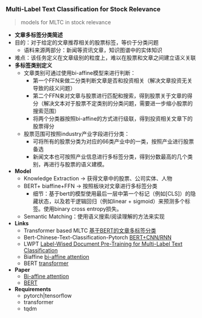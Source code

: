 ### Multi-Label Text Classification for Stock Relevance

> models for MLTC in stock relevance

- **文章多标签分类简述**
- 目的：对于给定的文章推荐相关的股票标签，等价于分类问题
  - 语料来源两部分：新闻等资讯文章，知识图谱中的实体知识
- 难点：该任务定义在文章级别的粒度上，难以在股票和文章之间建立语义关联
- **多标签类别定义**
  - 文章类别可通过使用bi-affine模型来进行判断：
    - 第一个FFN来做二分类判断文章是否和投资相关（解决文章投资无关导致的歧义问题）
    - 第二个FFN来对文章与股票进行匹配和搜索，得到股票关于文章的得分（解决文本对于股票不定类别的分类问题，需要进一步缩小股票的搜索范围）
    - 将两个分类器按照bi-affine的方式进行级联，得到投资相关文章下的股票得分
  - 股票范围可按照industry产业字段进行分类：
    - 可将所有的股票分类为对应的66类产业中的一类，按照产业进行股票备选
    - 新闻文本也可按照产业信息进行多标签分类，得到分数最高的几个类别，再进行与股票的语义建模。
- **Model**
  - Knowledge Extraction -> 获得文章中的股票、公司实体、人物
  - BERT+ biaffine+FFN -> 按照板块对文章进行多标签分类
    - 细节：基于bert的模型使用最后一层中第一个标记（例如[CLS]）的隐藏状态，以及若干逻辑回归（例如linear + sigmoid）来预测多个标签。使用binary cross entropy损失。
  - Semantic Matching：使用语义搜索/阅读理解的方法来实现
- **Links**
  - Transformer based MLTC [基于BERT的文章多标签分类](https://github.com/laddie132/Transformers-MLTC)
  - Bert-Chinese-Text-Classification-Pytorch [BERT+CNN/RNN](https://github.com/649453932/Bert-Chinese-Text-Classification-Pytorch)
  - LWPT [Label-Wised Document Pre-Training for Multi-Label Text Classification](https://github.com/laddie132/LW-PT)
  - Biaffine [bi-affine attention](https://github.com/tdozat/Parser-v1)
  - BERT [transformer](https://github.com/huggingface/transformers)
- **Paper**
  - [Bi-affine attention](https://openreview.net/pdf?id=Hk95PK9le)
  - [BERT](https://arxiv.org/abs/1810.04805)
- **Requirements** 
  - pytorch|tensorflow
  - transformer
  - tqdm

